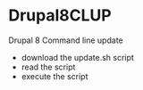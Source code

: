 # Drupal8CLUP
Drupal  8 Command line update



 * download the update.sh script
 * read the script
 * execute the script

